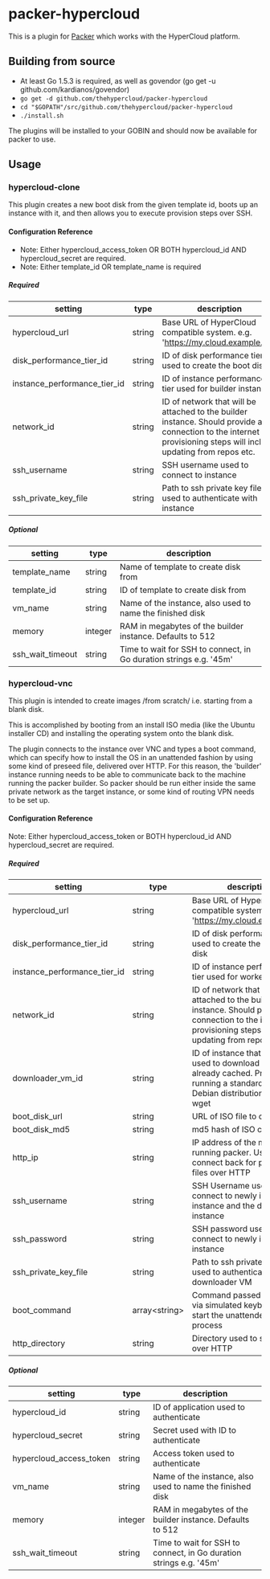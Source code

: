 # packer-hypercloud
This is a plugin for [Packer](https://github.com/hashicorp/packer) which works with the HyperCloud platform.

## Building from source
* At least Go 1.5.3 is required, as well as govendor (go get -u github.com/kardianos/govendor)
* ```go get -d github.com/thehypercloud/packer-hypercloud```
* ```cd "$GOPATH"/src/github.com/thehypercloud/packer-hypercloud```
* ```./install.sh```

The plugins will be installed to your GOBIN and should now be available for packer to use.

## Usage

### hypercloud-clone
This plugin creates a new boot disk from the given template id, 
boots up an instance with it, and then allows you to execute provision steps over SSH.

#### Configuration Reference
* Note: Either hypercloud_access_token OR BOTH hypercloud_id AND hypercloud_secret are required.
* Note: Either template_id OR template_name is required

##### Required
|setting|type|description|
|-------|----|-----------|
|hypercloud_url|string|Base URL of HyperCloud compatible system. e.g. 'https://my.cloud.example.net'|
|disk_performance_tier_id|string|ID of disk performance tier used to create the boot disk|
|instance_performance_tier_id|string|ID of instance performance tier used for builder instance|
|network_id|string|ID of network that will be attached to the builder instance. Should provide a connection to the internet if provisioning steps will include updating from repos etc.|
|ssh_username|string|SSH username used to connect to instance|
|ssh_private_key_file|string|Path to ssh private key file used to authenticate with instance|

##### Optional
|setting|type|description|
|-------|----|-----------|
|template_name|string|Name of template to create disk from|
|template_id|string|ID of template to create disk from|
|vm_name|string|Name of the instance, also used to name the finished disk|
|memory|integer|RAM in megabytes of the builder instance. Defaults to 512|
|ssh_wait_timeout|string|Time to wait for SSH to connect, in Go duration strings e.g. '45m'|

### hypercloud-vnc
This plugin is intended to create images /from scratch/ i.e. starting from a blank disk.

This is accomplished by booting from an install ISO media (like the Ubuntu installer CD) and 
installing the operating system onto the blank disk.

The plugin connects to the instance over VNC and types a boot command, which can specify 
how to install the OS in an unattended fashion by using some kind of preseed file,
delivered over HTTP. For this reason, the 'builder' instance running needs to be able to 
communicate back to the machine running the packer builder. So packer should be run
either inside the same private network as the target instance, or some kind of routing 
VPN needs to be set up.

#### Configuration Reference
Note: Either hypercloud_access_token or BOTH hypercloud_id AND hypercloud_secret are required.

##### Required
|setting|type|description|
|-------|----|-----------|
|hypercloud_url|string|Base URL of HyperCloud compatible system. e.g. 'https://my.cloud.example.net'|
|disk_performance_tier_id|string|ID of disk performance tier used to create the new blank disk|
|instance_performance_tier_id|string|ID of instance performance tier used for worker instance|
|network_id|string|ID of network that will be attached to the builder instance. Should provide a connection to the internet if provisioning steps will include updating from repos etc.|
|downloader_vm_id|string|ID of instance that can be used to download ISOs not already cached. Preferrably running a standard Ubuntu or Debian distribution - requires wget|
|boot_disk_url|string|URL of ISO file to download|
|boot_disk_md5|string|md5 hash of ISO contents|
|http_ip|string|IP address of the machine running packer. Used to connect back for preseed files over HTTP|
|ssh_username|string|SSH Username used to connect to newly installed instance and the downloader instance|
|ssh_password|string|SSH password used to connect to newly installed instance|
|ssh_private_key_file|string|Path to ssh private key file used to authenticate with downloader VM|
|boot_command|array&lt;string&gt;|Command passed over VNC via simulated keyboard to start the unattended install process|
|http_directory|string|Directory used to serve files over HTTP|

##### Optional
|setting|type|description|
|-------|----|-----------|
|hypercloud_id|string|ID of application used to authenticate|
|hypercloud_secret|string|Secret used with ID to authenticate|
|hypercloud_access_token|string|Access token used to authenticate|
|vm_name|string|Name of the instance, also used to name the finished disk|
|memory|integer|RAM in megabytes of the builder instance. Defaults to 512|
|ssh_wait_timeout|string|Time to wait for SSH to connect, in Go duration strings e.g. '45m'|
